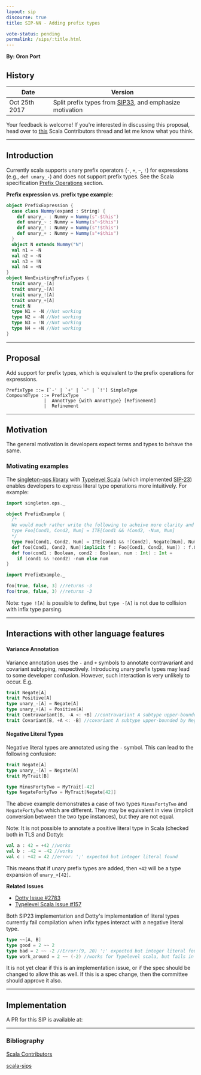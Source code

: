 ```yaml
---
layout: sip
discourse: true
title: SIP-NN - Adding prefix types

vote-status: pending
permalink: /sips/:title.html
---
```


**By: Oron Port**

## History

| Date          | Version                                  |
| ------------- | ---------------------------------------- |
| Oct 25th 2017 | Split prefix types from [SIP33](http://docs.scala-lang.org/sips/priority-based-infix-type-precedence.html), and emphasize motivation |


Your feedback is welcome! If you're interested in discussing this proposal, head over to [this](https://contributors.scala-lang.org/t/sip-nn-make-infix-type-alias-precedence-like-expression-operator-precedence/471) Scala Contributors thread and let me know what you think.

---

## Introduction
Currently scala supports unary prefix operators (`-`, `+`, `~`, `!`) for expressions (e.g., `def unary_-`) and does not support prefix types.  See the Scala specification [Prefix Operations](http://scala-lang.org/files/archive/spec/2.12/06-expressions.html#prefix-operations) section.

**Prefix expression vs. prefix type example**:

```scala
object PrefixExpression {
  case class Nummy(expand : String) {
    def unary_- : Nummy = Nummy(s"-$this")
    def unary_~ : Nummy = Nummy(s"~$this")
    def unary_! : Nummy = Nummy(s"!$this")
    def unary_+ : Nummy = Nummy(s"+$this")
  }
  object N extends Nummy("N")
  val n1 = -N
  val n2 = ~N
  val n3 = !N
  val n4 = +N
}
object NonExistingPrefixTypes {
  trait unary_-[A]
  trait unary_~[A]
  trait unary_![A]
  trait unary_+[A]
  trait N
  type N1 = -N //Not working
  type N2 = ~N //Not working
  type N3 = !N //Not working
  type N4 = +N //Not working
}
```

---

## Proposal
Add support for prefix types, which is equivalent to the prefix operations for expressions.

```
PrefixType ::= [`-' | `+' | `~' | `!'] SimpleType
CompoundType ::= PrefixType
              |  AnnotType {with AnnotType} [Refinement]
              |  Refinement
```

---

## Motivation
The general motivation is developers expect terms and types to behave the same.

### Motivating examples

The [singleton-ops library](https://github.com/fthomas/singleton-ops) with [Typelevel Scala](https://github.com/typelevel/scala) (which implemented [SIP-23](http://docs.scala-lang.org/sips/pending/42.type.html)) enables developers to express literal type operations more intuitively.
For example:

```scala
import singleton.ops._

object PrefixExample {
  /*
  We would much rather write the following to acheive more clarity and shorter code:
  type Foo[Cond1, Cond2, Num] = ITE[Cond1 && !Cond2, -Num, Num]	
  */
  type Foo[Cond1, Cond2, Num] = ITE[Cond1 && ![Cond2], Negate[Num], Num]  
  def foo[Cond1, Cond2, Num](implicit f : Foo[Cond1, Cond2, Num]) : f.Out = f.value
  def foo(cond1 : Boolean, cond2 : Boolean, num : Int) : Int = 
    if (cond1 && !cond2) -num else num
}

import PrefixExample._

foo[true, false, 3] //returns -3
foo(true, false, 3) //returns -3
```

Note: `type ![A]` is possible to define, but `type -[A]` is not due to collision with infix type parsing.

---

## Interactions with other language features

#### Variance Annotation
Variance annotation uses the `-` and `+` symbols to annotate contravariant and covariant subtyping, respectively. Introducing unary prefix types may lead to some developer confusion. However, such interaction is very unlikely to occur.
E.g.

```scala
trait Negate[A]
trait Positive[A]
type unary_-[A] = Negate[A]
type unary_+[A] = Positive[A]
trait Contravariant[B, -A <: +B] //contravariant A subtype upper-bounded by Positive[B]
trait Covariant[B, +A <: -B] //covariant A subtype upper-bounded by Negative[B]
```

#### Negative Literal Types
Negative literal types are annotated using the `-` symbol. This can lead to the following confusion:

```scala
trait Negate[A]
type unary_-[A] = Negate[A]
trait MyTrait[B]

type MinusFortyTwo = MyTrait[-42]
type NegateFortyTwo = MyTrait[Negate[42]]
```

The above example demonstrates a case of two types `MinusFortyTwo` and `NegateFortyTwo` which are different. They may be equivalent in view (implicit conversion between the two type instances), but they are not equal.

Note: It is not possible to annotate a positive literal type in Scala (checked both in TLS and Dotty):

```scala
val a : 42 = +42 //works
val b : -42 = -42 //works
val c : +42 = 42 //error: ';' expected but integer literal found
```

This means that if unary prefix types are added, then `+42` will be a type expansion of `unary_+[42]`.

**Related Issues**
* [Dotty Issue #2783](https://github.com/lampepfl/dotty/issues/2783)
* [Typelevel Scala Issue #157](https://github.com/typelevel/scala/issues/157)

Both SIP23 implementation and Dotty's implementation of literal types currently fail compilation when infix types interact with a negative literal type.
```scala
type ~~[A, B]
type good = 2 ~~ 2
type bad = 2 ~~ -2 //Error:(9, 20) ';' expected but integer literal found.
type work_around = 2 ~~ (-2) //works for Typelevel scala, but fails in Dotty
```
It is not yet clear if this is an implementation issue, or if the spec should be changed to allow this as well.
If this is a spec change, then the committee should approve it also. 

----

## Implementation

A PR for this SIP is available at: 

---

### Bibliography
[Scala Contributors](https://contributors.scala-lang.org/t/sip-nn-make-infix-type-alias-precedence-like-expression-operator-precedence/471)

[scala-sips](https://groups.google.com/forum/#!topic/scala-sips/ARVf1RLDw9U)
